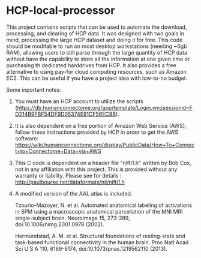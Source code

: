 # HCP-local-processor
This project contains scripts that can be used to automate the download, processing, and clearing of HCP data. It was designed with two goals in mind, processing the large HCP dataset and doing it for free. This code should be modifable to run on most desktop workstations (needing ~6gb RAM), allowing users to still parse through the large quantity of HCP data without have the capability to store all the information at one given time or purchasing th dedicated harddrives from HCP. It also provides a free alternative to using pay-for cloud computing resources, such as Amazon EC2. This can be useful if you have a project idea with low-to-no budget.

Some inportant notes: 
1. You must have an HCP account to utilize the scripts (https://db.humanconnectome.org/app/template/Login.vm;jsessionid=FD214B9FBF54DF9D05374E91CF56EC8B). 
2. It is also dependent on a free portion of Amazon Web Service (AWS), follow these instructions provided by HCP in order to get the AWS software: https://wiki.humanconnectome.org/display/PublicData/How+To+Connect+to+Connectome+Data+via+AWS
3. This C code is dependent on a header file "nifti1.h" written by Bob Cox, not in any affiliation with this project. This is provided without any warranty or liability. Please see for details : http://paulbourke.net/dataformats/nii/nifti1.h
4. A modified version of the AAL atlas is included.

    Tzourio-Mazoyer, N. et al. Automated anatomical labeling of activations in SPM using a macroscopic anatomical parcellation of   the MNI MRI single-subject brain. Neuroimage 15, 273-289, doi:10.1006/nimg.2001.0978 (2002).
    
    Hermundstad, A. M. et al. Structural foundations of resting-state and task-based functional connectivity in the human brain. Proc  Natl Acad Sci U S A 110, 6169-6174, doi:10.1073/pnas.1219562110 (2013).
